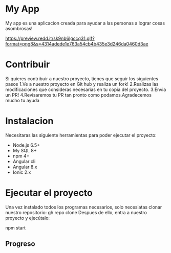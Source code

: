 # My App
 My app es una aplicacion creada para ayudar a las personas a lograr cosas asombrosas!
 
 https://preview.redd.it/sk9nb6lgccq31.gif?format=png8&s=4314adede1e763a54cb4b435e3d246da0460d3ae
 
 # Contribuir
 
 Si quieres contribuir a nuestro proyecto, tienes que seguir los siguientes pasos
   1.Ve a nuestro proyecto en Git hub y realiza un fork!
   2.Realizas las modificaciones que consideras necesarias en tu copia del proyecto.
   3.Envia un PR!
   4.Revisaremos tu PR tan pronto como podamos.Agradecemos mucho tu ayuda
# Instalacion
Necesitaras las siguiente herramientas para poder ejecutar el proyecto:
- Node.js 6.5+
- My SQL 8+
- npm 4+
- Angular cli
- Angular 8.x
- Ionic 2.x  
# Ejecutar el proyecto
Una vez instalado todos los programas necesarios, solo necesiatas clonar nuestro repositorio:
gh repo clone <repo>
Despues de ello, entra a nuestro proyecto y ejecútalo:

  npm start

## Progreso
  
  
  
